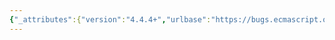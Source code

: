 ```yaml
---
{"_attributes":{"version":"4.4.4+","urlbase":"https://bugs.ecmascript.org/","maintainer":"dherman@mozilla.com"},"bug":{"bug_id":3636,"creation_ts":"2015-01-23 14:42:00 -0800","short_desc":"19.2.1.1.1 CreateDynamicFunction: Typo \"symbols\" -> \"symbol\"","delta_ts":"2015-02-02 18:39:04 -0800","product":"Draft for 6th Edition","component":"editorial issue","version":"Rev 31: January 15, 2015 Draft","rep_platform":"All","op_sys":"All","bug_status":"RESOLVED","resolution":"FIXED","priority":"Normal","bug_severity":"normal","everconfirmed":true,"reporter":{"uid":"andrebargull","name":"André Bargull"},"assigned_to":{"uid":"allen","name":"Allen Wirfs-Brock"},"long_desc":[{"commentid":11647,"comment_count":0,"who":{"uid":"andrebargull","name":"André Bargull"},"bug_when":"2015-01-23 14:42:23 -0800","thetext":"19.2.1.1.1 RuntimeSemantics: CreateDynamicFunction(constructor, newTarget, kind, args)\n\nStep 2a: \"symbols\" -> \"symbol\""},{"commentid":11830,"comment_count":1,"who":{"uid":"allen","name":"Allen Wirfs-Brock"},"bug_when":"2015-01-31 15:29:55 -0800","thetext":"fixed in rev32 editor's draft"},{"commentid":12036,"comment_count":2,"who":{"uid":"allen","name":"Allen Wirfs-Brock"},"bug_when":"2015-02-02 18:39:04 -0800","thetext":"fixed in rev32 draft"}]}}
---
```

